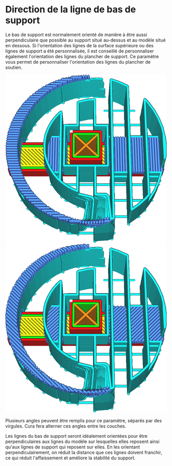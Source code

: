 Direction de la ligne de bas de support
====
Le bas de support est normalement orienté de manière à être aussi perpendiculaire que possible au support situé au-dessus et au modèle situé en dessous. Si l'orientation des lignes de la surface supérieure ou des lignes de support a été personnalisée, il est conseillé de personnaliser également l'orientation des lignes du plancher de support. Ce paramètre vous permet de personnaliser l'orientation des lignes du plancher de soutien.

![Le plafond et le bas sont tous deux inclinés à 0° et 90°](../../../articles/images/support_interface_angles_0.png)
![Le plafond et le bas sont inclinés à 45° et 135°](../../../articles/images/support_interface_angles_45.png)

Plusieurs angles peuvent être remplis pour ce paramètre, séparés par des virgules. Cura fera alterner ces angles entre les couches.

Les lignes du bas de support seront idéalement orientées pour être perpendiculaires aux lignes du modèle sur lesquelles elles reposent ainsi qu'aux lignes de support qui reposent sur elles. En les orientant perpendiculairement, on réduit la distance que ces lignes doivent franchir, ce qui réduit l'affaissement et améliore la stabilité du support.
